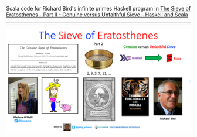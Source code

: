 Scala code for Richard Bird's infinite primes Haskell program in [The Sieve of Eratosthenes - Part II - Genuine versus Unfaithful Sieve - Haskell and Scala](https://www.slideshare.net/pjschwarz/the-sieve-of-eratosthenes-part-ii-genuine-versus-unfaithful-sieve-haskell-and-scala)

---

![The Sieve of Eratosthenes - Part II - Genuine versus Unfaithful Sieve - Haskell and Scala](image/first-slide.png?raw=true)
 
